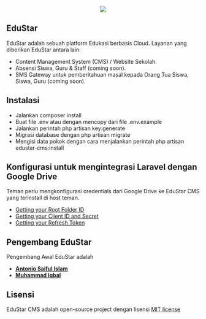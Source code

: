 <p align="center"><img src="https://i.ibb.co/DD0MCrx/Edustar.png"></p>

<!-- <p align="center">
<a href="https://travis-ci.org/laravel/framework"><img src="https://travis-ci.org/laravel/framework.svg" alt="Build Status"></a>
<a href="https://packagist.org/packages/laravel/framework"><img src="https://poser.pugx.org/laravel/framework/d/total.svg" alt="Total Downloads"></a>
<a href="https://packagist.org/packages/laravel/framework"><img src="https://poser.pugx.org/laravel/framework/v/stable.svg" alt="Latest Stable Version"></a>
<a href="https://packagist.org/packages/laravel/framework"><img src="https://poser.pugx.org/laravel/framework/license.svg" alt="License"></a>
</p> -->

## EduStar

EduStar adalah sebuah platform Edukasi berbasis Cloud. Layanan yang diberikan EduStar antara lain:

- Content Management System (CMS) / Website Sekolah.
- Absensi Siswa, Guru & Staff (coming soon).
- SMS Gateway untuk pemberitahuan masal kepada Orang Tua Siswa, Siswa, Guru (coming soon).

## Instalasi

- Jalankan composer install
- Buat file .env atau dengan mencopy dari file .env.example
- Jalankan perintah php artisan key:generate
- Migrasi database dengan php artisan migrate
- Mengisi data pokok dengan cara menjalankan perintah php artisan edustar-cms:install

## Konfigurasi untuk mengintegrasi Laravel dengan Google Drive

Teman perlu mengkonfigurasi credentials dari Google Drive ke EduStar CMS yang terinstall di host teman.

-  [Getting your Root Folder ID](https://github.com/ivanvermeyen/laravel-google-drive-demo/blob/master/README/3-getting-your-root-folder-id.md)
-  [Getting your Client ID and Secret](https://github.com/ivanvermeyen/laravel-google-drive-demo/blob/master/README/1-getting-your-dlient-id-and-secret.md)
-  [Getting your Refresh Token](https://github.com/ivanvermeyen/laravel-google-drive-demo/blob/master/README/2-getting-your-refresh-token.md)

## Pengembang EduStar

Pengembang Awal EduStar adalah

- **[Antonio Saiful Islam](https://github.com/antoniosai)**
- **[Muhammad Iqbal](https://github.com/iqbalrevvin)**


## Lisensi

EduStar CMS adalah open-source project dengan lisensi [MIT license](https://opensource.org/licenses/MIT)

